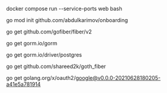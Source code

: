 docker compose run --service-ports web bash

go mod init github.com/abdulkarimov/onboarding

go get github.com/gofiber/fiber/v2

go get gorm.io/gorm

go get gorm.io/driver/postgres

go get github.com/shareed2k/goth_fiber

  go get golang.org/x/oauth2/google@v0.0.0-20210628180205-a41e5a781914
